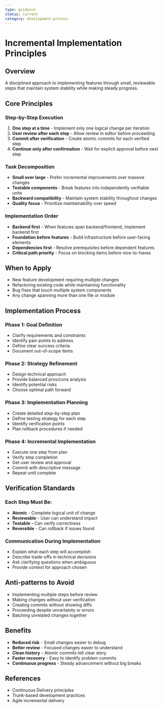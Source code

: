```yaml
---
type: guidance
status: current
category: development-process
---
```


# Incremental Implementation Principles

## Overview
A disciplined approach to implementing features through small, reviewable steps that maintain system stability while making steady progress.

## Core Principles

### Step-by-Step Execution
1. **One step at a time** - Implement only one logical change per iteration
2. **User review after each step** - Allow review in editor before proceeding
3. **Commit after verification** - Create atomic commits for each verified step
4. **Continue only after confirmation** - Wait for explicit approval before next step

### Task Decomposition
- **Small over large** - Prefer incremental improvements over massive changes
- **Testable components** - Break features into independently verifiable units
- **Backward compatibility** - Maintain system stability throughout changes
- **Quality focus** - Prioritize maintainability over speed

### Implementation Order
- **Backend first** - When features span backend/frontend, implement backend first
- **Foundation before features** - Build infrastructure before user-facing elements
- **Dependencies first** - Resolve prerequisites before dependent features
- **Critical path priority** - Focus on blocking items before nice-to-haves

## When to Apply
- New feature development requiring multiple changes
- Refactoring existing code while maintaining functionality
- Bug fixes that touch multiple system components
- Any change spanning more than one file or module

## Implementation Process

### Phase 1: Goal Definition
- Clarify requirements and constraints
- Identify pain points to address
- Define clear success criteria
- Document out-of-scope items

### Phase 2: Strategy Refinement
- Design technical approach
- Provide balanced pros/cons analysis
- Identify potential risks
- Choose optimal path forward

### Phase 3: Implementation Planning
- Create detailed step-by-step plan
- Define testing strategy for each step
- Identify verification points
- Plan rollback procedures if needed

### Phase 4: Incremental Implementation
- Execute one step from plan
- Verify step completion
- Get user review and approval
- Commit with descriptive message
- Repeat until complete

## Verification Standards

### Each Step Must Be:
- **Atomic** - Complete logical unit of change
- **Reviewable** - User can understand impact
- **Testable** - Can verify correctness
- **Reversible** - Can rollback if issues found

### Communication During Implementation
- Explain what each step will accomplish
- Describe trade-offs in technical decisions
- Ask clarifying questions when ambiguous
- Provide context for approach chosen

## Anti-patterns to Avoid
- Implementing multiple steps before review
- Making changes without user verification
- Creating commits without showing diffs
- Proceeding despite uncertainty or errors
- Batching unrelated changes together

## Benefits
- **Reduced risk** - Small changes easier to debug
- **Better review** - Focused changes easier to understand
- **Clean history** - Atomic commits tell clear story
- **Faster recovery** - Easy to identify problem commits
- **Continuous progress** - Steady advancement without big breaks

## References
- Continuous Delivery principles
- Trunk-based development practices
- Agile incremental delivery